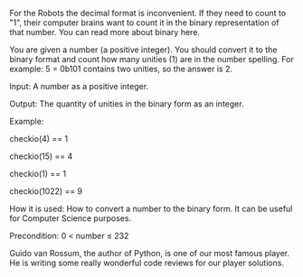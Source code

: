  
 For the Robots the decimal format is inconvenient. If they need to count to "1", their computer brains want to count it in the binary representation of that number. You can read more about binary here.

You are given a number (a positive integer). You should convert it to the binary format and count how many unities (1) are in the number spelling. For example: 5 = 0b101 contains two unities, so the answer is 2.

Input: A number as a positive integer.

Output: The quantity of unities in the binary form as an integer.

Example:

checkio(4) == 1

checkio(15) == 4

checkio(1) == 1

checkio(1022) == 9


How it is used: How to convert a number to the binary form. It can be useful for Computer Science purposes.

Precondition: 0 < number ≤ 232

Guido van Rossum, the author of Python, is one of our most famous player. He is writing some really wonderful code reviews for our player solutions.
